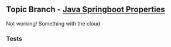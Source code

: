## Topic Branch - [Java Springboot Properties](https://github.com/fluentcodes/sandbox/tree/java-springboot-properties)
Not working! Something with the cloud
### Tests
